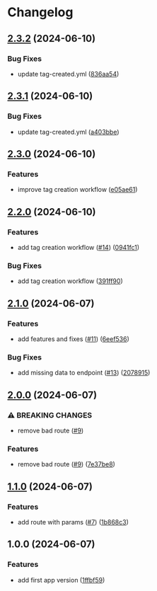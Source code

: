 # Changelog

## [2.3.2](https://github.com/paoloyx/conventional-releases/compare/v2.3.1...v2.3.2) (2024-06-10)


### Bug Fixes

* update tag-created.yml ([836aa54](https://github.com/paoloyx/conventional-releases/commit/836aa54f8b307878735d83cfc92db3f461c34411))

## [2.3.1](https://github.com/paoloyx/conventional-releases/compare/v2.3.0...v2.3.1) (2024-06-10)


### Bug Fixes

* update tag-created.yml ([a403bbe](https://github.com/paoloyx/conventional-releases/commit/a403bbe0e7838472f410904d255cbe87abf3224e))

## [2.3.0](https://github.com/paoloyx/conventional-releases/compare/v2.2.0...v2.3.0) (2024-06-10)


### Features

* improve tag creation workflow ([e05ae61](https://github.com/paoloyx/conventional-releases/commit/e05ae61ec21099d2acb9a01305b8b073078c4e37))

## [2.2.0](https://github.com/paoloyx/conventional-releases/compare/v2.1.0...v2.2.0) (2024-06-10)


### Features

* add tag creation workflow ([#14](https://github.com/paoloyx/conventional-releases/issues/14)) ([0941fc1](https://github.com/paoloyx/conventional-releases/commit/0941fc1f63ed78cdb867cd6f8c0e918acba8c96a))


### Bug Fixes

* add tag creation workflow ([391ff90](https://github.com/paoloyx/conventional-releases/commit/391ff9089350af54f4835ca3d2f466e82b789427))

## [2.1.0](https://github.com/paoloyx/conventional-releases/compare/v2.0.0...v2.1.0) (2024-06-07)


### Features

* add features and fixes ([#11](https://github.com/paoloyx/conventional-releases/issues/11)) ([6eef536](https://github.com/paoloyx/conventional-releases/commit/6eef5368ead7c8ce9a2a160432858299da18006e))


### Bug Fixes

* add missing data to endpoint ([#13](https://github.com/paoloyx/conventional-releases/issues/13)) ([2078915](https://github.com/paoloyx/conventional-releases/commit/20789152b42ea450da7c48cf8aeb0b46bb400d9a))

## [2.0.0](https://github.com/paoloyx/conventional-releases/compare/v1.1.0...v2.0.0) (2024-06-07)


### ⚠ BREAKING CHANGES

* remove bad route ([#9](https://github.com/paoloyx/conventional-releases/issues/9))

### Features

* remove bad route ([#9](https://github.com/paoloyx/conventional-releases/issues/9)) ([7e37be8](https://github.com/paoloyx/conventional-releases/commit/7e37be80a057fb8f661fbe9de9b23e43b0f999b5))

## [1.1.0](https://github.com/paoloyx/conventional-releases/compare/v1.0.0...v1.1.0) (2024-06-07)


### Features

* add route with params ([#7](https://github.com/paoloyx/conventional-releases/issues/7)) ([1b868c3](https://github.com/paoloyx/conventional-releases/commit/1b868c312774ac442912093c4a81d6ca812ceae1))

## 1.0.0 (2024-06-07)


### Features

* add first app version ([1ffbf59](https://github.com/paoloyx/conventional-releases/commit/1ffbf592cb645adfc6b038f79ccabeb90a3fcb36))
